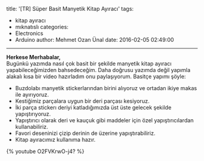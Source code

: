 title: '[TR] Süper Basit Manyetik Kitap Ayıracı'
tags:
  - kitap ayıracı
  - mıknatıslı
categories:
  - Electronics
  - Arduino
author: Mehmet Ozan Ünal
date: 2016-02-05 02:49:00
---
**Herkese Merhabalar,**  
Bugünkü yazımda nasıl çok basit bir şekilde manyetik kitap ayıracı yapabileceğimizden bahsedeceğim. Daha doğrusu yazımda değil yapımla alakalı kısa bir video hazırladım onu paylaşıyorum. Basitçe yapımı şöyle:  

<!-- more -->

*   Buzdolabı manyetik stickerlarından birini alıyoruz ve ortadan ikiye makas ile ayırıyoruz.
*   Kestiğimiz parçalara uygun bir deri parçası kesiyoruz.
*   İki parça stickerı deriyi katladığımızda üst üste gelecek şekilde yapıştırıyoruz.
*   Yapıştırıcı olarak deri ve kauçuk gibi maddeler için özel yapıştırıcılardan kullanabiliriz.
*   Favori deseninizi çizip derinin de üzerine yapıştırabiliriz.
*   Kitap ayıracımız kullanıma hazır.

{% youtube O2FVKrwO-j4? %}

